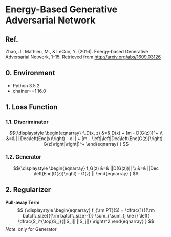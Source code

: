 # Energy-Based Generative Adversarial Network
## Ref.
Zhao, J., Mathieu, M., & LeCun, Y. (2016). Energy-based Generative Adversarial Network, 1–15. Retrieved from http://arxiv.org/abs/1609.03126

## 0. Environment
- Python 3.5.2
- chainer==1.16.0

## 1. Loss Function
### 1.1. Discriminator
$${\displaystyle
\begin{eqnarray}
f_D(x, z) &=& D(x) + [m - D(G(z))]^+ \\
&=& || Dec\left(Enc(x)\right) - x || + [m - \left|\left|Dec\left(Enc(G(z))\right) - G(z)\right|\right|]^+
\end{eqnarray}
}
$$

### 1.2. Generator
$${\displaystyle
\begin{eqnarray}
f_G(z) &=& ||D(G(z))|| \\
&=& ||Dec \left(Enc(G(z))\right) - G(z) ||
\end{eqnarray}
}
$$

## 2. Regularizer
**Pull-away Term**
$$ {\displaystyle
\begin{eqnarray}
f_{\rm PT}(S) = \dfrac{1}{{\rm batch\_size}({\rm batch\_size}-1)} \sum_i \sum_{j \ne i} \left( \dfrac{S_i^{\top}S_j}{||S_i|| ||S_j||} \right)^2
\end{eqnarray}
}
$$
*Note*: only for Generator
